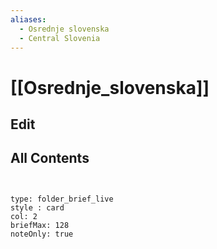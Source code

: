 ```yaml
---
aliases:
  - Osrednje slovenska
  - Central Slovenia
---
```

# [[Osrednje_slovenska]] 

## Edit

## All Contents

```folderv
```

```folderv
```

```ccard
type: folder_brief_live
style : card
col: 2
briefMax: 128
noteOnly: true
```
